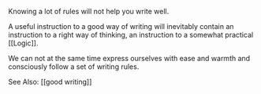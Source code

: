 Knowing a lot of rules will not help you write well.

A useful instruction to a good way of writing will inevitably contain an instruction to a right way of thinking, an instruction to a somewhat practical [[Logic]].

We can not at the same time express ourselves with ease and warmth and consciously follow a set of writing rules.

See Also: [[good writing]]
